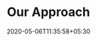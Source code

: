 ---
title: "Our Approach"
date: 2020-05-06T11:35:58+05:30
draft: false
resources_image: "../../images/map.png"
resources_intro: "We bring top-tier talent together to swiftly tackle tough marketing challenges in your unique marketplace. It is the combination of three factors that lead to superior performance in the view of our best tiger hunters:"
---